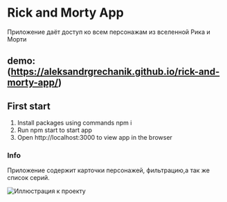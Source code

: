 # Rick and Morty App

Приложение даёт доступ ко всем персонажам из вселенной Рика и Морти


## demo: (https://aleksandrgrechanik.github.io/rick-and-morty-app/)

## First start


1. Install packages using commands npm i
2. Run npm start to start app
3. Open http://localhost:3000 to view app in the browser


### Info
Приложение содержит карточки персонажей, фильтрацию,а так же список серий.


![Иллюстрация к проекту](https://i.gifer.com/8BkJ.gif)
